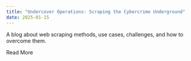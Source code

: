 ```yaml
---
title: "Undercover Operations: Scraping the Cybercrime Underground"
date: 2025-01-15
---
```


​A blog about web scraping methods, use cases, challenges, and how to overcome them. 

​Read More
